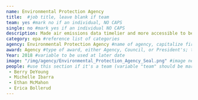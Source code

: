 ```yaml
---
name: Environmental Protection Agency
title:  #job title, leave blank if team
team: yes #mark no if an individual, NO CAPS
single: no #mark yes if an individual NO CAPS
description: Made air emissions data timelier and more accessible to better inform policy decisions. Created a tool that lets stakeholders quickly find out what proposed energy efficiency and renewable energy programs proposals will mean in terms of real air emission reductions. 
category: epa #reference list of categories
agency: Environmental Protection Agency #name of agency, capitalize first letter of each name
award: Agency #type of award, either Agency, Council, or President's; this is case sensitive so make sure to match the options listed exactly. This section generates the format of the card
Year: 2018 #variable to be used at later date
image: "/img/agency/Environmental_Protection_Agency_Seal.png" #image needed for Team award (agency seal) and President's award (headshot); leave empty if and individual Agency award, IMAGE PATH: /img/agency/GSA_Seal.png
people: #use this section if it's a team (variable "team" should be marked "yes" above)
 - Berry DeYoung
 - Michelle Ibarra
 - Ethan McMahon
 - Erica Bollerud
---
```

